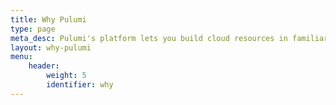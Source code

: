 ```yaml
---
title: Why Pulumi
type: page
meta_desc: Pulumi's platform lets you build cloud resources in familiar languages, use tools that you already know, & deliver a continuous delivery workflow in any cloud.
layout: why-pulumi
menu:
    header:
        weight: 5
        identifier: why
---
```

